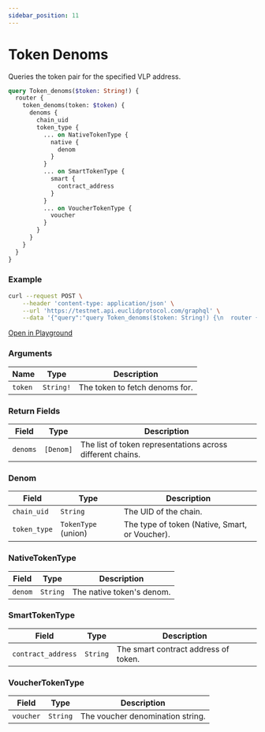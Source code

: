 ```yaml
---
sidebar_position: 11
---
```

# Token Denoms
Queries the token pair for the specified VLP address. 

```graphql
query Token_denoms($token: String!) {
  router {
    token_denoms(token: $token) {
      denoms {
        chain_uid
        token_type {
          ... on NativeTokenType {
            native {
              denom
            }
          }
          ... on SmartTokenType {
            smart {
              contract_address
            }
          }
          ... on VoucherTokenType {
            voucher
          }
        }
      }
    }
  }
}
```

### Example

```bash
curl --request POST \
    --header 'content-type: application/json' \
    --url 'https://testnet.api.euclidprotocol.com/graphql' \
    --data '{"query":"query Token_denoms($token: String!) {\n  router {\n    token_denoms(token: $token) {\n      denoms {\n        chain_uid\n        token_type {\n          ... on NativeTokenType {\n            native {\n              denom\n            }\n          }\n          ... on SmartTokenType {\n            smart {\n              contract_address\n            }\n          }\n          ... on VoucherTokenType {\n            voucher\n          }\n        }\n      }\n    }\n  }\n}","variables":{"token":"usdt"}}'

```

[Open in Playground](https://testnet.api.euclidprotocol.com/?explorerURLState=N4IgJg9gxgrgtgUwHYBcQC4QEcYIE4CeABAEoQwr4AUAJChANbLpEDKKeAlkgOYCEASiLAAOkiJE85SnmFiJE%2BkyQB9MMghwAzlSXMidRsiGjxCieqSatcs%2BYlQAFgENuKmJzDz7io6pQEAA4Itj7mAHSRRBDiAHLOKJwAbggAKn6pQSGmYfZICcnZ3rnmxSUAvmU%2BlXZhkeHR4qxwzngo6cqZwaElElotbT29ElVhNb3jJfWNRABq5E74HchdRbW5SQuO%2BKPmk9Wj%2B0STNeUg5UA)

### Arguments
| **Name**  | **Type**   | **Description**                        |
|-----------|------------|----------------------------------------|
| `token`   | `String!`  | The token to fetch denoms for.         |


### Return Fields

| **Field**        | **Type**                | **Description**                                              |
|------------------|-------------------------|--------------------------------------------------------------|
| `denoms`         | `[Denom]`               | The list of token representations across different chains.   |

### Denom

| **Field**        | **Type**                | **Description**                                              |
|------------------|-------------------------|--------------------------------------------------------------|
| `chain_uid`      | `String`                | The UID of the chain.                                        |
| `token_type`     | `TokenType` (union)     | The type of token (Native, Smart, or Voucher).               |

### NativeTokenType

| **Field**        | **Type**     | **Description**                    |
|------------------|--------------|------------------------------------|
| `denom`          | `String`     | The native token's denom.          |

### SmartTokenType

| **Field**            | **Type**     | **Description**                        |
|----------------------|--------------|----------------------------------------|
| `contract_address`   | `String`     | The smart contract address of token.   |

### VoucherTokenType

| **Field**  | **Type** | **Description**                   |
|------------|----------|-----------------------------------|
| `voucher`  | `String` | The voucher denomination string.  |
